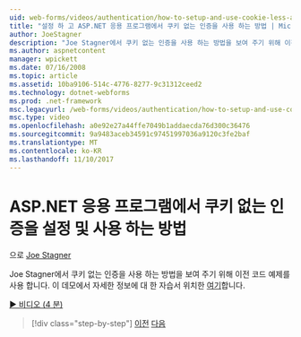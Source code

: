 ```yaml
---
uid: web-forms/videos/authentication/how-to-setup-and-use-cookie-less-authentication-in-an-aspnet-application
title: "설정 하 고 ASP.NET 응용 프로그램에서 쿠키 없는 인증을 사용 하는 방법 | Microsoft Docs"
author: JoeStagner
description: "Joe Stagner에서 쿠키 없는 인증을 사용 하는 방법을 보여 주기 위해 이전 코드 예제를 사용 합니다. 이 데모에서 자세한 정보에 대 한 자습서 위치한 중..."
ms.author: aspnetcontent
manager: wpickett
ms.date: 07/16/2008
ms.topic: article
ms.assetid: 10ba9106-514c-4776-8277-9c31312ceed2
ms.technology: dotnet-webforms
ms.prod: .net-framework
msc.legacyurl: /web-forms/videos/authentication/how-to-setup-and-use-cookie-less-authentication-in-an-aspnet-application
msc.type: video
ms.openlocfilehash: a0e92e27a44ffe7049b1addaecda76d300c36476
ms.sourcegitcommit: 9a9483aceb34591c97451997036a9120c3fe2baf
ms.translationtype: MT
ms.contentlocale: ko-KR
ms.lasthandoff: 11/10/2017
---
```

<a name="how-to-setup-and-use-cookie-less-authentication-in-an-aspnet-application"></a>ASP.NET 응용 프로그램에서 쿠키 없는 인증을 설정 및 사용 하는 방법
====================
으로 [Joe Stagner](https://github.com/JoeStagner)

Joe Stagner에서 쿠키 없는 인증을 사용 하는 방법을 보여 주기 위해 이전 코드 예제를 사용 합니다. 이 데모에서 자세한 정보에 대 한 자습서 위치한 [여기](../../overview/older-versions-security/introduction/forms-authentication-configuration-and-advanced-topics-vb.md)합니다.

[&#9654; 비디오 (4 분)](https://channel9.msdn.com/Blogs/ASP-NET-Site-Videos/how-to-setup-and-use-cookie-less-authentication-in-an-aspnet-application)

>[!div class="step-by-step"]
[이전](how-to-change-the-forms-authentication-properties.md)
[다음](asp-forms-login-relocation.md)
